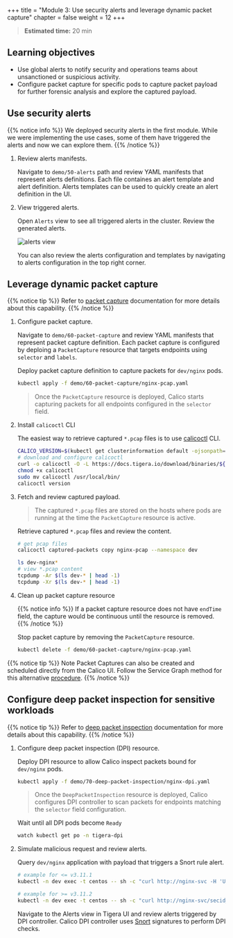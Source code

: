 +++
title = "Module 3: Use security alerts and leverage dynamic packet capture"
chapter = false
weight = 12
+++


>**Estimated time:** 20 min

## Learning objectives

- Use global alerts to notify security and operations teams about unsanctioned or suspicious activity.
- Configure packet capture for specific pods to capture packet payload for further forensic analysis and explore the captured payload.

## Use security alerts

{{% notice info %}}
We deployed security alerts in the first module. While we were implementing the use cases, some of them have triggered the alerts and now we can explore them.
{{% /notice %}}

1. Review alerts manifests.

    Navigate to `demo/50-alerts` path and review YAML manifests that represent alerts definitions. Each file containes an alert template and alert definition. Alerts templates can be used to quickly create an alert definition in the UI.

2. View triggered alerts.

    Open `Alerts` view to see all triggered alerts in the cluster. Review the generated alerts.

    ![alerts view](/images/alerts-view.png)

    You can also review the alerts configuration and templates by navigating to alerts configuration in the top right corner.

## Leverage dynamic packet capture

{{% notice tip %}}
Refer to [packet capture](https://docs.tigera.io/visibility/packetcapture) documentation for more details about this capability.
{{% /notice %}}

1. Configure packet capture.

    Navigate to `demo/60-packet-capture` and review YAML manifests that represent packet capture definition. Each packet capture is configured by deploing a `PacketCapture` resource that targets endpoints using `selector` and `labels`.

    Deploy packet capture definition to capture packets for `dev/nginx` pods.

    ```bash
    kubectl apply -f demo/60-packet-capture/nginx-pcap.yaml
    ```

    >Once the `PacketCapture` resource is deployed, Calico starts capturing packets for all endpoints configured in the `selector` field.

2. Install `calicoctl` CLI

    The easiest way to retrieve captured `*.pcap` files is to use [calicoctl](https://docs.tigera.io/maintenance/clis/calicoctl/) CLI.

    ```bash
    CALICO_VERSION=$(kubectl get clusterinformation default -ojsonpath='{.spec.cnxVersion}')
    # download and configure calicoctl
    curl -o calicoctl -O -L https://docs.tigera.io/download/binaries/${CALICO_VERSION}/calicoctl
    chmod +x calicoctl
    sudo mv calicoctl /usr/local/bin/
    calicoctl version
    ```

3. Fetch and review captured payload.

    >The captured `*.pcap` files are stored on the hosts where pods are running at the time the `PacketCapture` resource is active.

    Retrieve captured `*.pcap` files and review the content.

    ```bash
    # get pcap files
    calicoctl captured-packets copy nginx-pcap --namespace dev

    ls dev-nginx*
    # view *.pcap content
    tcpdump -Ar $(ls dev-* | head -1)
    tcpdump -Xr $(ls dev-* | head -1)
    ```

4. Clean up packet capture resource

    {{% notice info %}}
If a packet capture resource does not have `endTime` field, the capture would be continuous until the resource is removed.
    {{% /notice %}}

    Stop packet capture by removing the `PacketCapture` resource.

    ```bash
    kubectl delete -f demo/60-packet-capture/nginx-pcap.yaml
    ```

{{% notice tip %}}
   Note Packet Captures can also be created and scheduled directly from the Calico UI. Follow the Service Graph method for this alternative [procedure](https://docs.tigera.io/visibility/packetcapture#access-packet-capture-files-via-service-graph).
{{% /notice %}}

## Configure deep packet inspection for sensitive workloads

{{% notice tip %}}
Refer to [deep packet inspection](https://docs.tigera.io/threat/deeppacketinspection) documentation for more details about this capability.
{{% /notice %}}

1. Configure deep packet inspection (DPI) resource.

    Deploy DPI resource to allow Calico inspect packets bound for `dev/nginx` pods.

    ```bash
    kubectl apply -f demo/70-deep-packet-inspection/nginx-dpi.yaml
    ```

    >Once the `DeepPacketInspection` resource is deployed, Calico configures DPI controller to scan packets for endpoints matching the `selector` field configuration.

    Wait until all DPI pods become `Ready`

    ```bash
    watch kubectl get po -n tigera-dpi
    ```

2. Simulate malicious request and review alerts.

    Query `dev/nginx` application with payload that triggers a Snort rule alert.

    ```bash
    # example for <= v3.11.1
    kubectl -n dev exec -t centos -- sh -c "curl http://nginx-svc -H 'User-Agent: Mozilla/4.0' -XPOST --data-raw 'smk=1234'"

    # example for >= v3.11.2
    kubectl -n dev exec -t centos -- sh -c "curl http://nginx-svc/secid_canceltoken.cgi -H 'X-CMD: Test' -H 'X-KEY: Test' -XPOST"
    ```

    Navigate to the Alerts view in Tigera UI and review alerts triggered by DPI controller. Calico DPI controller uses [Snort](https://www.snort.org/) signatures to perform DPI checks.
